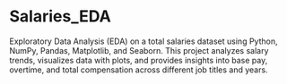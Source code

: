 # Salaries_EDA
Exploratory Data Analysis (EDA) on a total salaries dataset using Python, NumPy, Pandas, Matplotlib, and Seaborn. This project analyzes salary trends, visualizes data with plots, and provides insights into base pay, overtime, and total compensation across different job titles and years.
